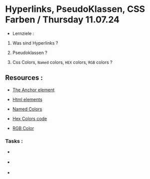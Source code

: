 # Hyperlinks, PseudoKlassen, CSS Farben / Thursday 11.07.24

- Lernziele :

1. Was sind Hyperlinks ?

2. Pseudoklassen ?

3. Css Colors, `Named` colors, `HEX` colors, `RGB` colors ?

## Resources :

- [The Anchor element](https://developer.mozilla.org/en-US/docs/Web/HTML/Element/a)

- [Html elements](https://developer.mozilla.org/en-US/docs/Web/HTML/Element)

- [Named Colors](https://developer.mozilla.org/en-US/docs/Web/CSS/named-color)

- [Hex Colors code](https://www.color-hex.com/)

- [RGB Color](https://www.w3schools.com/colors/colors_rgb.asp)

### Tasks :

- []()

- []()

- []()

